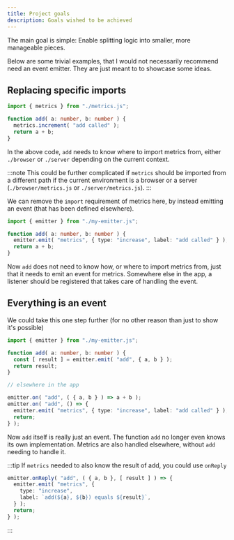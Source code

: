 ```yaml
---
title: Project goals
description: Goals wished to be achieved
---
```


The main goal is simple: Enable splitting logic into smaller, more manageable pieces.

Below are some trivial examples, that I would not necessarily recommend need an event emitter. They are just meant to to showcase some ideas.

## Replacing specific imports

```ts
import { metrics } from "./metrics.js";

function add( a: number, b: number ) {
  metrics.increment( "add called" );
  return a + b;
}
```

In the above code, `add` needs to know where to import metrics from, either `./browser` or `./server` depending on the current context.

:::note
This could be further complicated if `metrics` should be imported from a different path if the current environment is a browser or a server (`./browser/metrics.js` or `./server/metrics.js`).
:::

We can remove the `import` requirement of metrics here, by instead emitting an event (that has been defined elsewhere).

```ts
import { emitter } from "./my-emitter.js";

function add( a: number, b: number ) {
  emitter.emit( "metrics", { type: "increase", label: "add called" } );
  return a + b;
}
```

Now `add` does not need to know how, or where to import metrics from, just that it needs to emit an event for metrics. Somewhere else in the app, a listener should be registered that takes care of handling the event.

## Everything is an event

We could take this one step further (for no other reason than just to show it's possible)

```ts
import { emitter } from "./my-emitter.js";

function add( a: number, b: number ) {
  const [ result ] = emitter.emit( "add", { a, b } );
  return result;
}

// elsewhere in the app

emitter.on( "add", ( { a, b } ) => a + b );
emitter.on( "add", () => {
  emitter.emit( "metrics", { type: "increase", label: "add called" } );
  return;
} );
```

Now `add` itself is really just an event. The function `add` no longer even knows its own implementation. Metrics are also handled elsewhere, without `add` needing to handle it.

:::tip
If `metrics` needed to also know the result of add, you could use `onReply`

```ts
emitter.onReply( "add", ( { a, b }, [ result ] ) => {
  emitter.emit( "metrics", {
    type: "increase",
    label: `add(${a}, ${b}) equals ${result}`,
  } );
  return;
} );
```

:::

